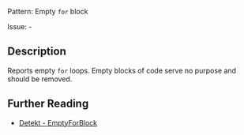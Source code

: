 Pattern: Empty `for` block

Issue: -

## Description

Reports empty `for` loops. Empty blocks of code serve no purpose and should be removed.

## Further Reading

* [Detekt - EmptyForBlock](https://arturbosch.github.io/detekt/empty-blocks.html#emptyforblock)